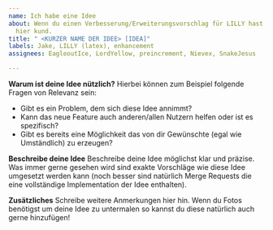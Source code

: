```yaml
---
name: Ich habe eine Idee
about: Wenn du einen Verbesserung/Erweiterungsvorschlag für LILLY hast, so tue ihn
  hier kund.
title: " <KURZER NAME DER IDEE> [IDEA]"
labels: Jake, LILLY (latex), enhancement
assignees: EagleoutIce, LordYellow, preincrement, Nievex, SnakeJesus

---
```


**Warum ist deine Idee nützlich?**
Hierbei können zum Beispiel folgende Fragen von Relevanz sein: 
- Gibt es ein Problem, dem sich diese Idee annimmt?
- Kann das neue Feature auch anderen/allen Nutzern helfen oder ist es spezifisch?
- Gibt es bereits eine Möglichkeit das von dir Gewünschte (egal wie Umständlich) zu erzeugen?

**Beschreibe deine Idee**
Beschreibe deine Idee möglichst klar und präzise. Was immer gerne gesehen wird sind exakte Vorschläge wie diese Idee umgesetzt werden kann (noch besser sind natürlich Merge Requests die eine vollständige Implementation der Idee enthalten).

**Zusätzliches**
Schreibe weitere Anmerkungen hier hin. Wenn du Fotos benötigst um deine Idee zu untermalen so kannst du diese natürlich auch gerne hinzufügen!
